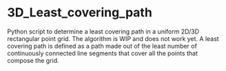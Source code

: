 # 3D_Least_covering_path
Python script to determine a least covering path in a uniform 2D/3D rectangular point grid.
The algorithm is WIP and does not work yet.
A least covering path is defined as a path made out of the least number of continuously connected line segments that cover all the points that compose the grid.
